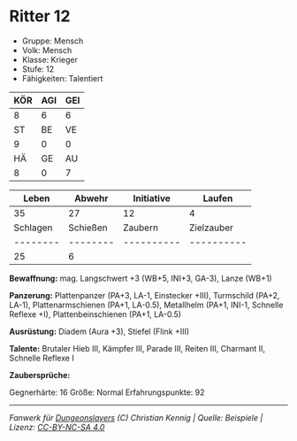 # Ritter 12  
- Gruppe: Mensch  
- Volk: Mensch  
- Klasse: Krieger  
- Stufe: 12  
- Fähigkeiten: Talentiert  


| KÖR | AGI | GEI |  
| --- | --- | --- |  
| 8   | 6   | 6   |
| ST  | BE  | VE  |  
| 9   | 0   | 0   |
| HÄ  | GE  | AU  |  
| 8   | 0   | 7   |


| Leben    | Abwehr   | Initiative | Laufen     |
| -------- | -------- | ---------- | ---------- |
| 35       | 27       | 12         | 4          |
| Schlagen | Schießen | Zaubern    | Zielzauber |
| -------- | -------- | ---------- | ---------- |
| 25       | 6        |            |            |

**Bewaffnung:**
mag. Langschwert +3 (WB+5, INI+3, GA-3), Lanze (WB+1)

**Panzerung:**
Plattenpanzer (PA+3, LA-1, Einstecker +III), Turmschild (PA+2, LA-1), Plattenarmschienen (PA+1, LA-0.5), Metallhelm (PA+1, INI-1, Schnelle Reflexe +I), Plattenbeinschienen (PA+1, LA-0.5)

**Ausrüstung:**
Diadem (Aura +3), Stiefel (Flink +III)

**Talente:**
Brutaler Hieb III, Kämpfer III, Parade III, Reiten III, Charmant II, Schnelle Reflexe I

**Zaubersprüche:**


Gegnerhärte: 16
Größe: Normal
Erfahrungspunkte: 92



___
*Fanwerk für [Dungeonslayers](https://www.dungeonslayers.net/) (C) Christian Kennig | Quelle: Beispiele | Lizenz: [CC-BY-NC-SA 4.0](https://creativecommons.org/licenses/by-nc-sa/4.0/deed.de)*